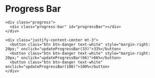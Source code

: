 <!DOCTYPE html>
<html>
<head>
  <link href="https://cdn.jsdelivr.net/npm/bootstrap@5.3.0/dist/css/bootstrap.min.css" rel="stylesheet">
</head>
<body>
  <div class="container text-center mt-5">
    <h1>Progress Bar</h1>

    <div class="progress">
      <div class="progress-bar" id="progressBar"></div>
    </div>

    <div class="justify-content-center mt-3">
      <button class="btn btn-danger text-white" style="margin-right: 20px;" onclick="updateProgressBar(33)">33%</button>
      <button class="btn btn-danger text-white" style="margin-right: 20px;" onclick="updateProgressBar(66)">66%</button>
      <button class="btn btn-danger text-white" onclick="updateProgressBar(100)">100%</button>
    </div>
  </div>

  <script>
    function updateProgressBar(percentage) {
      document.getElementById('progressBar').style.width = percentage + '%';
    }
  </script>
</body>
</html>
